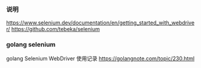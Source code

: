 
### 说明


https://www.selenium.dev/documentation/en/getting_started_with_webdriver/
https://github.com/tebeka/selenium

### golang selenium

golang Selenium WebDriver 使用记录
https://golangnote.com/topic/230.html












